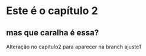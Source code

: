 # Este é o capítulo 2

## mas que caralha é essa?

Alteração no capitulo2 para aparecer na branch ajuste1
